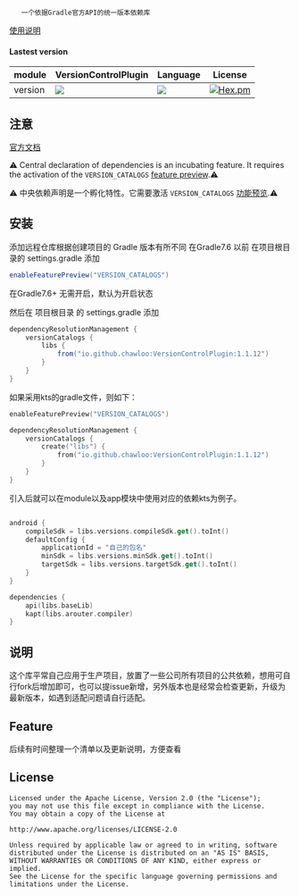 ```
   一个依据Gradle官方API的统一版本依赖库
```

[使用说明](https://blog.csdn.net/qq_24889033/article/details/125307004)

#### Lastest version

module|VersionControlPlugin|Language|License|
---|---|---|---|
version|<img src = "https://maven-badges.herokuapp.com/maven-central/io.github.chawloo/VersionControlPlugin/badge.svg" />|<img src="https://img.shields.io/badge/language-kotlin-orange.svg"/>| [![Hex.pm](https://img.shields.io/hexpm/l/plug.svg)](https://www.apache.org/licenses/LICENSE-2.0)|

## 注意

[官方文档](https://docs.gradle.org/7.3/userguide/platforms.html)

:warning: Central declaration of dependencies is an incubating feature. It requires the activation of the `VERSION_CATALOGS` [feature preview](https://docs.gradle.org/7.3/userguide/feature_lifecycle.html#feature_preview).:warning: 

:warning: 中央依赖声明是一个孵化特性。它需要激活 `VERSION_CATALOGS` [功能预览](https://docs.gradle.org/7.3/userguide/feature_lifecycle.html#feature_preview).:warning: 

## 安装

添加远程仓库根据创建项目的 Gradle 版本有所不同
在Gradle7.6 以前 在项目根目录的 settings.gradle 添加

```groovy
enableFeaturePreview("VERSION_CATALOGS")
```
在Gradle7.6+ 无需开启，默认为开启状态

然后在 项目根目录 的 settings.gradle 添加
```groovy
dependencyResolutionManagement {
    versionCatalogs {
    	libs {
            from("io.github.chawloo:VersionControlPlugin:1.1.12")
        }
    }
}
```
如果采用kts的gradle文件，则如下：
```kotlin
enableFeaturePreview("VERSION_CATALOGS")

dependencyResolutionManagement {
    versionCatalogs {
        create("libs") {
            from("io.github.chawloo:VersionControlPlugin:1.1.12")
        }
    }
}
```
引入后就可以在module以及app模块中使用对应的依赖kts为例子。
```kotlin

android {
    compileSdk = libs.versions.compileSdk.get().toInt()
    defaultConfig {
        applicationId = "自己的包名"
        minSdk = libs.versions.minSdk.get().toInt()
        targetSdk = libs.versions.targetSdk.get().toInt()
    }
}

dependencies {
    api(libs.baseLib)
    kapt(libs.arouter.compiler)
}
```

## 说明

这个库平常自己应用于生产项目，放置了一些公司所有项目的公共依赖，想用可自行fork后增加即可，也可以提issue新增，另外版本也是经常会检查更新，升级为最新版本，如遇到适配问题请自行适配。

## Feature

后续有时间整理一个清单以及更新说明，方便查看

## License

```
Licensed under the Apache License, Version 2.0 (the "License");
you may not use this file except in compliance with the License.
You may obtain a copy of the License at

http://www.apache.org/licenses/LICENSE-2.0

Unless required by applicable law or agreed to in writing, software
distributed under the License is distributed on an "AS IS" BASIS,
WITHOUT WARRANTIES OR CONDITIONS OF ANY KIND, either express or implied.
See the License for the specific language governing permissions and
limitations under the License.
```
